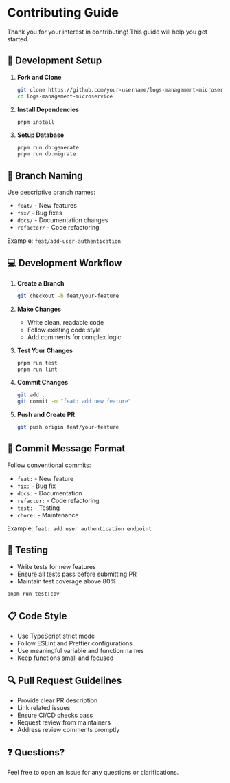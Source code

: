 # Contributing Guide

Thank you for your interest in contributing! This guide will help you get started.

## 🔧 Development Setup

1. **Fork and Clone**
   ```bash
   git clone https://github.com/your-username/logs-management-microservice.git
   cd logs-management-microservice
   ```

2. **Install Dependencies**
   ```bash
   pnpm install
   ```

3. **Setup Database**
   ```bash
   pnpm run db:generate
   pnpm run db:migrate
   ```

## 🌿 Branch Naming

Use descriptive branch names:
- `feat/` - New features
- `fix/` - Bug fixes
- `docs/` - Documentation changes
- `refactor/` - Code refactoring

Example: `feat/add-user-authentication`

## 💻 Development Workflow

1. **Create a Branch**
   ```bash
   git checkout -b feat/your-feature
   ```

2. **Make Changes**
   - Write clean, readable code
   - Follow existing code style
   - Add comments for complex logic

3. **Test Your Changes**
   ```bash
   pnpm run test
   pnpm run lint
   ```

4. **Commit Changes**
   ```bash
   git add .
   git commit -m "feat: add new feature"
   ```

5. **Push and Create PR**
   ```bash
   git push origin feat/your-feature
   ```

## 📝 Commit Message Format

Follow conventional commits:

- `feat:` - New feature
- `fix:` - Bug fix
- `docs:` - Documentation
- `refactor:` - Code refactoring
- `test:` - Testing
- `chore:` - Maintenance

Example: `feat: add user authentication endpoint`

## 🧪 Testing

- Write tests for new features
- Ensure all tests pass before submitting PR
- Maintain test coverage above 80%

```bash
pnpm run test:cov
```

## 📋 Code Style

- Use TypeScript strict mode
- Follow ESLint and Prettier configurations
- Use meaningful variable and function names
- Keep functions small and focused

## 🔍 Pull Request Guidelines

- Provide clear PR description
- Link related issues
- Ensure CI/CD checks pass
- Request review from maintainers
- Address review comments promptly

## ❓ Questions?

Feel free to open an issue for any questions or clarifications.

